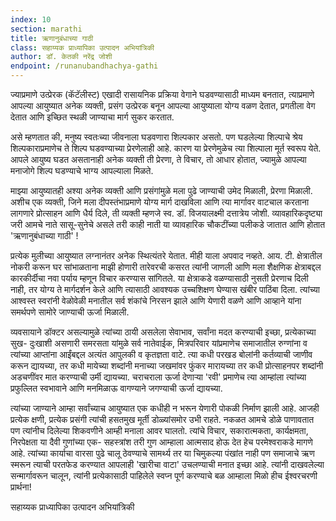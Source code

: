 ```yaml
---
index: 10
section: marathi
title: ऋणानुबंधाच्या गाठी
class: सहाय्यक प्राध्यापिका उत्पादन अभियांत्रिकी
author: डॉ. केतकी नरेंद्र जोशी
endpoint: /runanubandhachya-gathi
---
```


ज्याप्रमाणे उत्प्रेरक (कॅटॅलीस्ट) एखादी रासायनिक प्रक्रिया वेगाने घडवण्यासाठी माध्यम बनतात, त्याप्रमाणे आपल्या आयुष्यात अनेक व्यक्ती, प्रसंग उत्प्रेरक बनून आपल्या आयुष्याला योग्य वळण देतात, प्रगतीला वेग देतात आणि इच्छित स्थळी जाण्याचा मार्ग सुकर करतात.

असे म्हणतात की, मनुष्य स्वतःच्या जीवनाला घडवणारा शिल्पकार असतो. पण घडलेल्या शिल्पाचे श्रेय शिल्पकाराप्रमाणेच ते शिल्प घडवण्याच्या प्रेरणेलाही आहे. कारण या प्रेरणेमुळेच त्या शिल्पाला मूर्त स्वरूप येते. आपले आयुष्य घडत असतानाही अनेक व्यक्ती ती प्रेरणा, ते विचार, तो आधार होतात, ज्यामुळे आपल्या मनाजोगे शिल्प घडण्याचे भाग्य आपल्याला मिळते.

माझ्या आयुष्यातही अश्या अनेक व्यक्ती आणि प्रसंगांमुळे मला पुढे जाण्याची उमेद मिळाली, प्रेरणा मिळाली. अशीच एक व्यक्ती, जिने मला दीपस्तंभाप्रमाणे योग्य मार्ग दाखविला आणि त्या मार्गावर वाटचाल करताना लागणारे प्रोत्साहन आणि धैर्य दिले, ती व्यक्ती म्हणजे स्व. डॉ. विजयालक्ष्मी दत्तात्रेय जोशी. व्यावहारिकदृष्ट्या जरी आमचे नाते सासू-सुनेचे असले तरी काही नाती या व्यावहारिक चौकटींच्या पलीकडे जातात आणि होतात 'ऋणानुबंधाच्या गाठी' !

प्रत्येक मुलीच्या आयुष्यात लग्नानंतर अनेक स्थित्यंतरे येतात. मीही याला अपवाद नव्हते. आय. टी. क्षेत्रातील नोकरी करून घर सांभाळताना माझी होणारी तारेवरची कसरत त्यांनी जाणली आणि मला शैक्षणिक क्षेत्राबद्दल कारकीर्दीचा नवा पर्याय म्हणून विचार करण्यास सांगितले. या क्षेत्राकडे वळण्यासाठी नुसती प्रेरणाच दिली नाही, तर योग्य ते मार्गदर्शन केले आणि त्यासाठी आवश्यक उच्चशिक्षण घेण्यास खंबीर पाठिंबा दिला. त्यांच्या आश्वस्त स्वरांनी वेळोवेळी मनातील सर्व शंकांचे निरसन झाले आणि येणारी वळणे आणि आव्हाने यांना समर्थपणे सामोरे जाण्याची ऊर्जा मिळाली.

व्यवसायाने डॉक्टर असल्यामुळे त्यांच्या ठायी असलेला सेवाभाव, सर्वांना मदत करण्याची इच्छा, प्रत्येकाच्या सुख- दुःखाशी असणारी समरसता यांमुळे सर्व नातेवाईक, मित्रपरिवार यांप्रमाणेच समाजातील रुग्णांना व त्यांच्या आप्तांना आईंबद्दल अत्यंत आपुलकी व कृतज्ञता वाटे. त्या कधी परखड बोलांनी कर्तव्याची जाणीव करून द्यायच्या, तर कधी मायेच्या शब्दांनी मनाच्या जखमांवर फुंकर मारायच्या तर कधी प्रोत्साहनपर शब्दांनी अडचणींवर मात करण्याची उर्मी द्यायच्या. चराचराला ऊर्जा देणाऱ्या 'रवी' प्रमाणेच त्या आम्हांला त्यांच्या प्रफुल्लित स्वभावाने आणि मनमिळाऊ वागण्याने जगण्याची ऊर्जा द्यायच्या.

त्यांच्या जाण्याने आम्हा सर्वांच्याच आयुष्यात एक कधीही न भरून येणारी पोकळी निर्माण झाली आहे. आजही प्रत्येक क्षणी, प्रत्येक प्रसंगी त्यांची हसतमुख मूर्ती डोळ्यांसमोर उभी राहते. नकळत आमचे डोळे पाणावतात पण त्यांनीच दिलेल्या शिकवणीने आम्ही मनाला आवर घालतो. त्यांचे विचार, सकारात्मकता, कार्यक्षमता, निरपेक्षता या दैवी गुणांच्या एक- सहस्त्रांश तरी गुण आम्हाला आत्मसाद होऊ देत हेच परमेश्वराकडे मागणे आहे. त्यांच्या कार्याचा वारसा पुढे चालू ठेवण्याचे सामर्थ्य तर या चिमुकल्या पंखांत नाही पण समाजाचे ऋण स्मरून त्याची परतफेड करण्यात आपलाही 'खारीचा वाटा' उचलण्याची मनात इच्छा आहे. त्यांनी दाखवलेल्या सन्मार्गावरून चालून, त्यांनी प्रत्येकासाठी पाहिलेले स्वप्न पूर्ण करण्याचे बळ आम्हाला मिळो हीच ईश्वरचरणी प्रार्थना!

सहाय्यक प्राध्यापिका
उत्पादन अभियांत्रिकी

